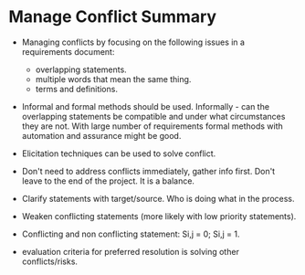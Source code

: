 # Manage Conflict Summary

* Managing conflicts by focusing on the following issues in a requirements document:
  * overlapping statements.
  * multiple words that mean the same thing.
  * terms and definitions.

* Informal and formal methods should be used. Informally - can the overlapping statements be compatible and under what circumstances they are not. With large number of requirements formal methods with automation and assurance might be good.

* Elicitation techniques can be used to solve conflict.
* Don't need to address conflicts immediately, gather info first. Don't leave to the end of the project. It is a balance.
* Clarify statements with target/source. Who is doing what in the process.
* Weaken conflicting statements (more likely with low priority statements).
* Conflicting and non conflicting statement: Si,j = 0; Si,j = 1.
* evaluation criteria for preferred resolution is solving other conflicts/risks.